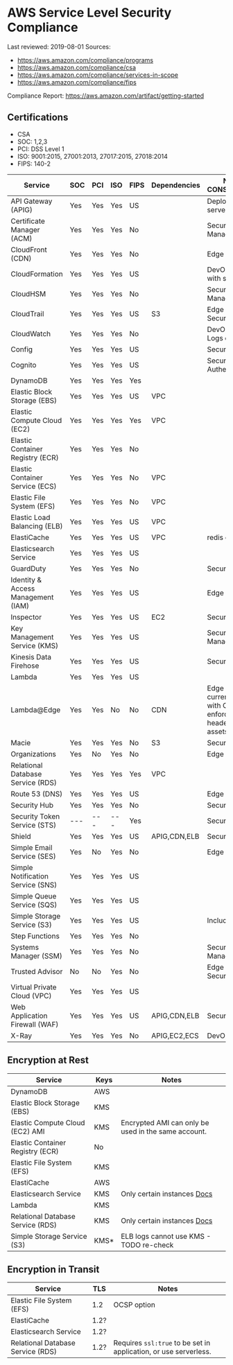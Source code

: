 # AWS Service Level Security Compliance

Last reviewed: 2019-08-01
Sources:
- https://aws.amazon.com/compliance/programs
- https://aws.amazon.com/compliance/csa
- https://aws.amazon.com/compliance/services-in-scope
- https://aws.amazon.com/compliance/fips

Compliance Report: https://aws.amazon.com/artifact/getting-started

## Certifications
- CSA
- SOC: 1,2,3
- PCI: DSS Level 1
- ISO: 9001:2015, 27001:2013, 27017:2015, 27018:2014
- FIPS: 140-2

Service                            | SOC | PCI | ISO | FIPS | Dependencies | NOTES + CONSIDERATIONS
-----------------------------------|-----|-----|-----|------|--------------|------------
API Gateway (APIG)                 | Yes | Yes | Yes | US   |              | Deployed with serverless
Certificate Manager (ACM)          | Yes | Yes | Yes | No   |              | Security Secret Management
CloudFront (CDN)                   | Yes | Yes | Yes | No   |              | Edge Service
CloudFormation                     | Yes | Yes | Yes | US   |              | DevOps, Deployed with serverless
CloudHSM                           | Yes | Yes | Yes | No   |              | Security Secret Management
CloudTrail                         | Yes | Yes | Yes | US   | S3           | Edge Service, Security Logging
CloudWatch                         | Yes | Yes | Yes | No   |              | DevOps, PCI for Logs only
Config                             | Yes | Yes | Yes | US   |              | Security Scanning
Cognito                            | Yes | Yes | Yes | US   |              | Security Authentication
DynamoDB                           | Yes | Yes | Yes | Yes  |              | 
Elastic Block Storage (EBS)        | Yes | Yes | Yes | US   | VPC          | 
Elastic Compute Cloud (EC2)        | Yes | Yes | Yes | Yes  | VPC          | 
Elastic Container Registry (ECR)   | Yes | Yes | Yes | No   |              |
Elastic Container Service (ECS)    | Yes | Yes | Yes | No   | VPC          | 
Elastic File System (EFS)          | Yes | Yes | Yes | No   | VPC          | 
Elastic Load Balancing (ELB)       | Yes | Yes | Yes | US   | VPC          | 
ElastiCache                        | Yes | Yes | Yes | US   | VPC          | redis only
Elasticsearch Service              | Yes | Yes | Yes | US   |              | 
GuardDuty                          | Yes | Yes | Yes | No   |              | Security Scanner
Identity & Access Management (IAM) | Yes | Yes | Yes | US   |              | Edge Service	
Inspector                          | Yes | Yes | Yes | US   | EC2          | Security Scanner
Key Management Service (KMS)       | Yes | Yes | Yes | US   |              | Security Secret Management
Kinesis Data Firehose              | Yes | Yes | Yes | US   |              | Security Logging
Lambda                             | Yes | Yes | Yes | US   |              | 
Lambda@Edge                        | Yes | Yes | No  | No   | CDN          | Edge Service currently used with CloudFront to enforce CSP headers on static assets
Macie                              | Yes | Yes | Yes | No   | S3           | Security Scanner
Organizations                      | Yes | No  | Yes | No   |              | Edge Service
Relational Database Service (RDS)  | Yes | Yes | Yes | Yes  | VPC          | 
Route 53 (DNS)                     | Yes | Yes | Yes | US   |              | Edge Service
Security Hub                       | Yes | Yes | Yes | No   |              | Security Scanner
Security Token Service (STS)       | --- | --- | --- | Yes  |              | Security
Shield                             | Yes | Yes | Yes | US   | APIG,CDN,ELB | Security
Simple Email Service (SES)         | Yes | No  | Yes | No   |              | Edge service
Simple Notification Service (SNS)  | Yes | Yes | Yes | US   |              | 
Simple Queue Service (SQS)         | Yes | Yes | Yes | US   |              | 
Simple Storage Service (S3)        | Yes | Yes | Yes | US   |              | Includes Glacier
Step Functions                     | Yes | Yes | Yes | No   |              | 
Systems Manager (SSM)              | Yes | Yes | Yes | No   |              | Security Secret Management
Trusted Advisor                    | No  | No  | Yes | No   |              | Edge Service, Security Scanner
Virtual Private Cloud (VPC)        | Yes | Yes | Yes | US   |              |
Web Application Firewall (WAF)     | Yes | Yes | Yes | US   | APIG,CDN,ELB | Security Scanner
X-Ray                              | Yes | Yes | Yes | No   | APIG,EC2,ECS | DevOps

## Encryption at Rest 

Service                           | Keys | Notes
----------------------------------|------|------
DynamoDB                          | AWS  | 
Elastic Block Storage (EBS)       | KMS  | 
Elastic Compute Cloud (EC2) AMI   | KMS  | Encrypted AMI can only be used in the same account.
Elastic Container Registry (ECR)  | No   | 
Elastic File System (EFS)         | KMS  | 
ElastiCache                       | AWS  | 
Elasticsearch Service             | KMS  | Only certain instances [Docs](https://docs.aws.amazon.com/elasticsearch-service/latest/developerguide/aes-supported-instance-types.html)
Lambda                            | KMS  | 
Relational Database Service (RDS) | KMS  | Only certain instances [Docs](https://docs.aws.amazon.com/AmazonRDS/latest/UserGuide/Overview.Encryption.html#Overview.Encryption.Limitations)
Simple Storage Service (S3)       | KMS* | ELB logs cannot use KMS - TODO re-check

## Encryption in Transit
Service                           | TLS  | Notes
----------------------------------|------|------
Elastic File System (EFS)         | 1.2  | OCSP option
ElastiCache                       | 1.2? | 
Elasticsearch Service             | 1.2? |
Relational Database Service (RDS) | 1.2? | Requires `ssl:true` to be set in application, or use serverless.
